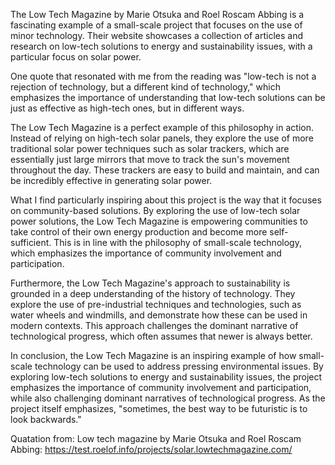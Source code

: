 The Low Tech Magazine by Marie Otsuka and Roel Roscam Abbing is a fascinating example of a small-scale project that focuses on the use of minor technology. Their website showcases a collection of articles and research on low-tech solutions to energy and sustainability issues, with a particular focus on solar power.

One quote that resonated with me from the reading was "low-tech is not a rejection of technology, but a different kind of technology," which emphasizes the importance of understanding that low-tech solutions can be just as effective as high-tech ones, but in different ways.

The Low Tech Magazine is a perfect example of this philosophy in action. Instead of relying on high-tech solar panels, they explore the use of more traditional solar power techniques such as solar trackers, which are essentially just large mirrors that move to track the sun's movement throughout the day. These trackers are easy to build and maintain, and can be incredibly effective in generating solar power.

What I find particularly inspiring about this project is the way that it focuses on community-based solutions. By exploring the use of low-tech solar power solutions, the Low Tech Magazine is empowering communities to take control of their own energy production and become more self-sufficient. This is in line with the philosophy of small-scale technology, which emphasizes the importance of community involvement and participation.

Furthermore, the Low Tech Magazine's approach to sustainability is grounded in a deep understanding of the history of technology. They explore the use of pre-industrial techniques and technologies, such as water wheels and windmills, and demonstrate how these can be used in modern contexts. This approach challenges the dominant narrative of technological progress, which often assumes that newer is always better.

In conclusion, the Low Tech Magazine is an inspiring example of how small-scale technology can be used to address pressing environmental issues. By exploring low-tech solutions to energy and sustainability issues, the project emphasizes the importance of community involvement and participation, while also challenging dominant narratives of technological progress. As the project itself emphasizes, "sometimes, the best way to be futuristic is to look backwards."

Quatation from:
Low tech magazine by Marie Otsuka and Roel Roscam Abbing: https://test.roelof.info/projects/solar.lowtechmagazine.com/
